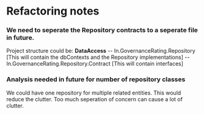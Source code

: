 ﻿# Refactoring notes

### We need to seperate the Repository contracts to a seperate file in future.  

Project structure could be:
**DataAccess**
 -- In.GovernanceRating.Repository
    [This will contain the dbContexts and the Repository implementations]
 -- In.GovernanceRating.Repository.Contract
    [This will contain interfaces]


### Analysis needed in future for number of repository classes

We could have one repository for multiple related entities. This would reduce the clutter. Too much seperation of concern can cause a lot of clutter.
